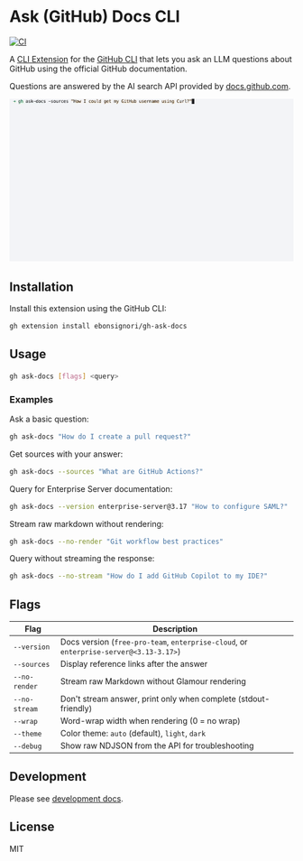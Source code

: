 # Ask (GitHub) Docs CLI

[![CI](https://github.com/Ebonsignori/gh-ask-docs/workflows/CI/badge.svg)](https://github.com/Ebonsignori/gh-ask-docs/actions)

A [CLI Extension](https://docs.github.com/en/github-cli/github-cli/using-github-cli-extensions) for the [GitHub CLI](https://cli.github.com/) that lets you ask an LLM questions about GitHub using the official GitHub documentation.

Questions are answered by the AI search API provided by [docs.github.com](https://docs.github.com/en).

![Demonstration of asking `gh ask-docs` a question and getting a streamed response.](./docs/demo.gif)

## Installation

Install this extension using the GitHub CLI:

```bash
gh extension install ebonsignori/gh-ask-docs
```

## Usage

```bash
gh ask-docs [flags] <query>
```

### Examples

Ask a basic question:
```bash
gh ask-docs "How do I create a pull request?"
```

Get sources with your answer:
```bash
gh ask-docs --sources "What are GitHub Actions?"
```

Query for Enterprise Server documentation:
```bash
gh ask-docs --version enterprise-server@3.17 "How to configure SAML?"
```

Stream raw markdown without rendering:
```bash
gh ask-docs --no-render "Git workflow best practices"
```

Query without streaming the response:
```bash
gh ask-docs --no-stream "How do I add GitHub Copilot to my IDE?"
```

## Flags

| Flag | Description |
|------|-------------|
| `--version` | Docs version (`free-pro-team`, `enterprise-cloud`, or `enterprise-server@<3.13-3.17>`) |
| `--sources` | Display reference links after the answer |
| `--no-render` | Stream raw Markdown without Glamour rendering |
| `--no-stream` | Don't stream answer, print only when complete (stdout-friendly) |
| `--wrap` | Word-wrap width when rendering (0 = no wrap) |
| `--theme` | Color theme: `auto` (default), `light`, `dark` |
| `--debug` | Show raw NDJSON from the API for troubleshooting |

## Development

Please see [development docs](./DEVELOPMENT.md).

## License

MIT

